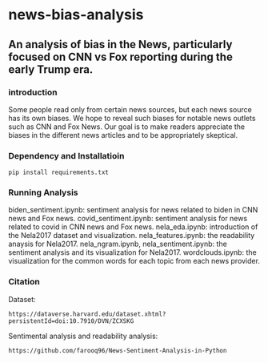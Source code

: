 # news-bias-analysis
## An analysis of bias in the News, particularly focused on CNN vs Fox reporting during the early Trump era. 

### introduction

Some people read only from certain news sources, but each news source has its own biases.
We hope to reveal such biases for notable news outlets such as CNN and Fox News.
Our goal is to make readers appreciate the biases in the different news articles and to be appropriately skeptical.

### Dependency and Installatioin

```
pip install requirements.txt
```

### Running Analysis

biden_sentiment.ipynb: sentiment analysis for news related to biden in CNN news and Fox news.
covid_sentiment.ipynb: sentiment analysis for news related to covid in CNN news and Fox news.
nela_eda.ipynb: introduction of the Nela2017 dataset and visualization.
nela_features.ipynb: the readability anaysis for Nela2017.
nela_ngram.ipynb, nela_sentiment.ipynb: the sentiment analysis and its visualization for Nela2017.
wordclouds.ipynb: the visualization for the common words for each topic from each news provider.

### Citation

Dataset:
```
https://dataverse.harvard.edu/dataset.xhtml?persistentId=doi:10.7910/DVN/ZCXSKG
```

Sentimental analysis and readability analysis:
```
https://github.com/farooq96/News-Sentiment-Analysis-in-Python
```








